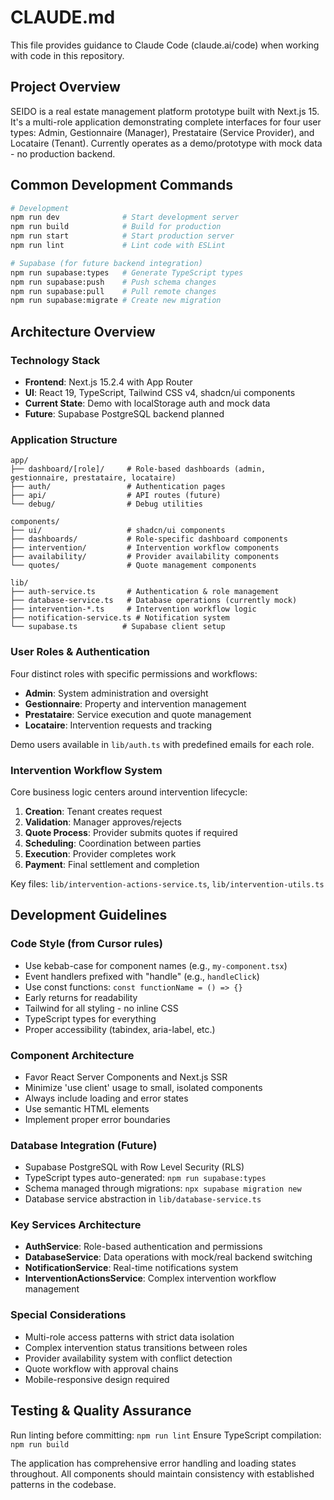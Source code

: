# CLAUDE.md

This file provides guidance to Claude Code (claude.ai/code) when working with code in this repository.

## Project Overview

SEIDO is a real estate management platform prototype built with Next.js 15. It's a multi-role application demonstrating complete interfaces for four user types: Admin, Gestionnaire (Manager), Prestataire (Service Provider), and Locataire (Tenant). Currently operates as a demo/prototype with mock data - no production backend.

## Common Development Commands

```bash
# Development
npm run dev              # Start development server
npm run build            # Build for production
npm run start            # Start production server
npm run lint             # Lint code with ESLint

# Supabase (for future backend integration)
npm run supabase:types   # Generate TypeScript types
npm run supabase:push    # Push schema changes
npm run supabase:pull    # Pull remote changes
npm run supabase:migrate # Create new migration
```

## Architecture Overview

### Technology Stack
- **Frontend**: Next.js 15.2.4 with App Router
- **UI**: React 19, TypeScript, Tailwind CSS v4, shadcn/ui components
- **Current State**: Demo with localStorage auth and mock data
- **Future**: Supabase PostgreSQL backend planned

### Application Structure
```
app/
├── dashboard/[role]/     # Role-based dashboards (admin, gestionnaire, prestataire, locataire)
├── auth/                 # Authentication pages
├── api/                  # API routes (future)
└── debug/                # Debug utilities

components/
├── ui/                   # shadcn/ui components
├── dashboards/           # Role-specific dashboard components
├── intervention/         # Intervention workflow components
├── availability/         # Provider availability components
└── quotes/               # Quote management components

lib/
├── auth-service.ts       # Authentication & role management
├── database-service.ts   # Database operations (currently mock)
├── intervention-*.ts     # Intervention workflow logic
├── notification-service.ts # Notification system
└── supabase.ts          # Supabase client setup
```

### User Roles & Authentication
Four distinct roles with specific permissions and workflows:
- **Admin**: System administration and oversight
- **Gestionnaire**: Property and intervention management
- **Prestataire**: Service execution and quote management
- **Locataire**: Intervention requests and tracking

Demo users available in `lib/auth.ts` with predefined emails for each role.

### Intervention Workflow System
Core business logic centers around intervention lifecycle:
1. **Creation**: Tenant creates request
2. **Validation**: Manager approves/rejects
3. **Quote Process**: Provider submits quotes if required
4. **Scheduling**: Coordination between parties
5. **Execution**: Provider completes work
6. **Payment**: Final settlement and completion

Key files: `lib/intervention-actions-service.ts`, `lib/intervention-utils.ts`

## Development Guidelines

### Code Style (from Cursor rules)
- Use kebab-case for component names (e.g., `my-component.tsx`)
- Event handlers prefixed with "handle" (e.g., `handleClick`)
- Use const functions: `const functionName = () => {}`
- Early returns for readability
- Tailwind for all styling - no inline CSS
- TypeScript types for everything
- Proper accessibility (tabindex, aria-label, etc.)

### Component Architecture
- Favor React Server Components and Next.js SSR
- Minimize 'use client' usage to small, isolated components
- Always include loading and error states
- Use semantic HTML elements
- Implement proper error boundaries

### Database Integration (Future)
- Supabase PostgreSQL with Row Level Security (RLS)
- TypeScript types auto-generated: `npm run supabase:types`
- Schema managed through migrations: `npx supabase migration new`
- Database service abstraction in `lib/database-service.ts`

### Key Services Architecture
- **AuthService**: Role-based authentication and permissions
- **DatabaseService**: Data operations with mock/real backend switching
- **NotificationService**: Real-time notifications system
- **InterventionActionsService**: Complex intervention workflow management

### Special Considerations
- Multi-role access patterns with strict data isolation
- Complex intervention status transitions between roles
- Provider availability system with conflict detection
- Quote workflow with approval chains
- Mobile-responsive design required

## Testing & Quality Assurance

Run linting before committing: `npm run lint`
Ensure TypeScript compilation: `npm run build`

The application has comprehensive error handling and loading states throughout. All components should maintain consistency with established patterns in the codebase.